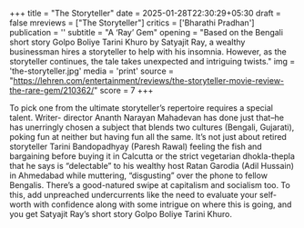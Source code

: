 +++
title = "The Storyteller"
date = 2025-01-28T22:30:29+05:30
draft = false
mreviews = ["The Storyteller"]
critics = ['Bharathi Pradhan']
publication = ''
subtitle = "A ‘Ray’ Gem"
opening = "Based on the Bengali short story Golpo Boliye Tarini Khuro by Satyajit Ray, a wealthy businessman hires a storyteller to help with his insomnia. However, as the storyteller continues, the tale takes unexpected and intriguing twists."
img = 'the-storyteller.jpg'
media = 'print'
source = "https://lehren.com/entertainment/reviews/the-storyteller-movie-review-the-rare-gem/210362/"
score = 7
+++

To pick one from the ultimate storyteller’s repertoire requires a special talent. Writer- director Ananth Narayan Mahadevan has done just that–he has unerringly chosen a subject that blends two cultures (Bengali, Gujarati), poking fun at neither but having fun all the same. It’s not just about retired storyteller Tarini Bandopadhyay (Paresh Rawal) feeling the fish and bargaining before buying it in Calcutta or the strict vegetarian dhokla-thepla that he says is “delectable” to his wealthy host Ratan Garodia (Adil Hussain) in Ahmedabad while muttering, “disgusting” over the phone to fellow Bengalis. There’s a good-natured swipe at capitalism and socialism too. To this, add unpreached undercurrents like the need to evaluate your self-worth with confidence along with some intrigue on where this is going, and you get Satyajit Ray’s short story Golpo Boliye Tarini Khuro.
